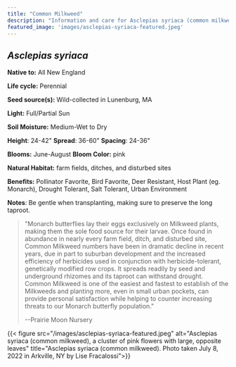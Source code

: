 ```yaml
---
title: "Common Milkweed"
description: "Information and care for Asclepias syriaca (common milkweed), sold at Red Trillium Gardens"
featured_image: 'images/asclepias-syriaca-featured.jpeg'
---
```


## _Asclepias syriaca_

**Native to:**  All New England

**Life cycle:** Perennial

**Seed source(s):** Wild-collected in Lunenburg, MA

**Light:** Full/Partial Sun

**Soil Moisture:** Medium-Wet to Dry

**Height**: 24-42"  **Spread**: 36-60"  **Spacing**: 24-36"

**Blooms:** June-August	**Bloom Color:** pink

**Natural Habitat:** farm fields, ditches, and disturbed sites

**Benefits:** Pollinator Favorite, Bird Favorite, Deer Resistant, Host Plant (eg. Monarch), Drought Tolerant, Salt Tolerant, Urban Environment

**Notes**: Be gentle when transplanting, making sure to preserve the long taproot.

> "Monarch butterflies lay their eggs exclusively on Milkweed plants, making them the sole food source for their larvae.  Once found in abundance in nearly every farm field, ditch, and disturbed site, Common Milkweed numbers have been in dramatic decline in recent years, due in part to suburban development and the increased efficiency of herbicides used in conjunction with herbicide-tolerant, genetically modified row crops. It spreads readily by seed and underground rhizomes and its taproot can withstand drought.  Common Milkweed is one of the easiest and fastest to establish of the Milkweeds and planting more, even in small urban pockets, can provide personal satisfaction while helping to counter increasing threats to our Monarch butterfly population."
> 
> --Prairie Moon Nursery

{{< figure src="/images/asclepias-syriaca-featured.jpeg" alt="Asclepias syriaca (common milkweed), a cluster of pink flowers with large, opposite leaves" title="Asclepias syriaca (common milkweed). Photo taken July 8, 2022 in Arkville, NY by Lise Fracalossi">}}